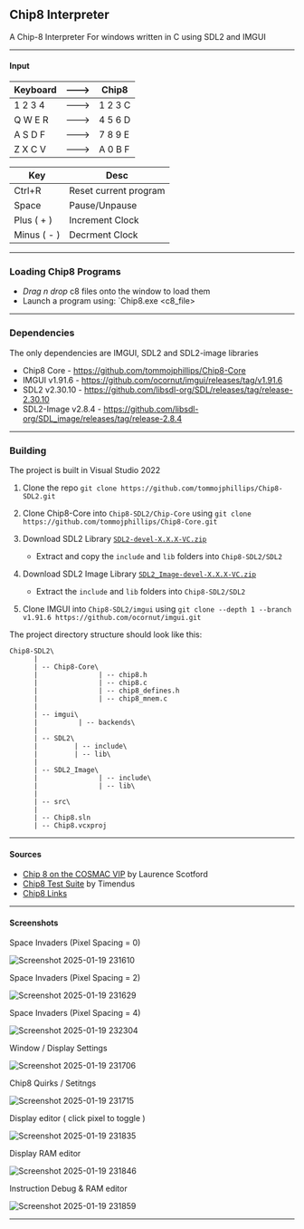 ## Chip8 Interpreter

A Chip-8 Interpreter For windows written in C using SDL2 and IMGUI

---

#### Input


| Keyboard | ---> |  Chip8   |
| -------- | ---- | -------- | 
| 1 2 3 4  | ---> | 1 2 3 C  |
| Q W E R  | ---> | 4 5 6 D  |
| A S D F  | ---> | 7 8 9 E  |
| Z X C V  | ---> | A 0 B F  |

| Key         | Desc                   |
| ---         | ---------------------- | 
| Ctrl+R      | Reset current program  |
| Space       | Pause/Unpause          |
| Plus ( + )  | Increment Clock        |
| Minus ( - ) | Decrment Clock         |

---

### Loading Chip8 Programs
 - *Drag n drop* c8 files onto the window to load them
 - Launch a program using: `Chip8.exe <c8_file>

 ---

 ### Dependencies
 
The only dependencies are IMGUI, SDL2 and SDL2-image libraries
  - Chip8 Core - https://github.com/tommojphillips/Chip8-Core
  - IMGUI v1.91.6 - https://github.com/ocornut/imgui/releases/tag/v1.91.6
  - SDL2 v2.30.10 - https://github.com/libsdl-org/SDL/releases/tag/release-2.30.10
  - SDL2-Image v2.8.4 - https://github.com/libsdl-org/SDL_image/releases/tag/release-2.8.4

  ---

### Building

The project is built in Visual Studio 2022

  1. Clone the repo  `git clone https://github.com/tommojphillips/Chip8-SDL2.git`

  2. Clone Chip8-Core into `Chip8-SDL2/Chip-Core` using `git clone https://github.com/tommojphillips/Chip8-Core.git`

  3. Download SDL2 Library [`SDL2-devel-X.X.X-VC.zip`](https://github.com/libsdl-org/SDL/releases/tag/release-2.30.10)
     - Extract and copy the `include` and `lib` folders into `Chip8-SDL2/SDL2`

  4. Download SDL2 Image Library [`SDL2_Image-devel-X.X.X-VC.zip`](https://github.com/libsdl-org/SDL_image/releases/tag/release-2.8.4)
     - Extract the `include` and `lib` folders into `Chip8-SDL2/SDL2`
  
  5. Clone IMGUI into `Chip8-SDL2/imgui` using `git clone --depth 1 --branch v1.91.6 https://github.com/ocornut/imgui.git`

The project directory structure should look like this:

```
Chip8-SDL2\
      |
      | -- Chip8-Core\
      |               | -- chip8.h
      |               | -- chip8.c
      |               | -- chip8_defines.h
      |               | -- chip8_mnem.c
      |
      | -- imgui\
      |          | -- backends\
      |
      | -- SDL2\
      |         | -- include\
      |         | -- lib\
      |
      | -- SDL2_Image\
      |               | -- include\
      |               | -- lib\
      | 
      | -- src\
      |
      | -- Chip8.sln
      | -- Chip8.vcxproj

```

 ---

#### Sources
 - [Chip 8 on the COSMAC VIP](https://www.laurencescotford.net/2020/07/25/chip-8-on-the-cosmac-vip-instruction-index/) by Laurence Scotford
 - [Chip8 Test Suite](https://github.com/Timendus/chip8-test-suite) by Timendus
 - [Chip8 Links](https://chip-8.github.io/links/)

 ---

#### Screenshots

Space Invaders (Pixel Spacing = 0)

![Screenshot 2025-01-19 231610](https://github.com/user-attachments/assets/c8299064-18e4-4bf7-b837-81077d468485)

Space Invaders (Pixel Spacing = 2)

![Screenshot 2025-01-19 231629](https://github.com/user-attachments/assets/2d0b2e43-5b5d-4287-957a-dbcf3392b2f7)

Space Invaders (Pixel Spacing = 4)

![Screenshot 2025-01-19 232304](https://github.com/user-attachments/assets/4faddd25-67b4-482c-9a52-c8ec5513c764)

Window / Display Settings

![Screenshot 2025-01-19 231706](https://github.com/user-attachments/assets/e1449ad4-39c9-4625-be24-b2c752d1e11b)

Chip8 Quirks / Setitngs

![Screenshot 2025-01-19 231715](https://github.com/user-attachments/assets/21c1fd50-50ca-437b-89a1-1829e78ae2bc)

Display editor ( click pixel to toggle )

![Screenshot 2025-01-19 231835](https://github.com/user-attachments/assets/1cf31491-5b22-495c-ad94-2e05b8cc30b8)

Display RAM editor 

![Screenshot 2025-01-19 231846](https://github.com/user-attachments/assets/1d8ac9ec-cf69-49d1-a09e-d3ebffb5bc5a)

Instruction Debug & RAM editor

![Screenshot 2025-01-19 231859](https://github.com/user-attachments/assets/d448ba06-5c5e-4a8b-8f6c-c1827a7268f2)

---


